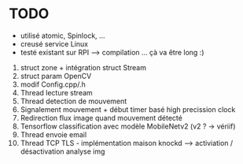 # TODO

- utilisé atomic, Spinlock, ...
- creusé service Linux
- testé existant sur RPI --> compilation ... çà va être long :)

1. struct zone + intégration struct Stream
2. struct param OpenCV
3. modif Config.cpp/.h
4. Thread lecture stream
5. Thread detection de mouvement
6. Signalement mouvement + début timer basé high precission clock
7. Redirection flux image quand mouvement détecté
8. Tensorflow classification avec modèle MobileNetv2 (v2 ? -> vériif)
9. Thread envoie email
10. Thread TCP TLS - implémentation maison knockd --> activiation / désactivation analyse img
